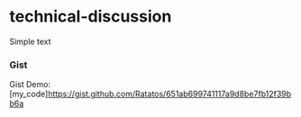 # technical-discussion

Simple text

### Gist
Gist Demo: [my_code]https://gist.github.com/Ratatos/651ab699741117a9d8be7fb12f39bb6a

